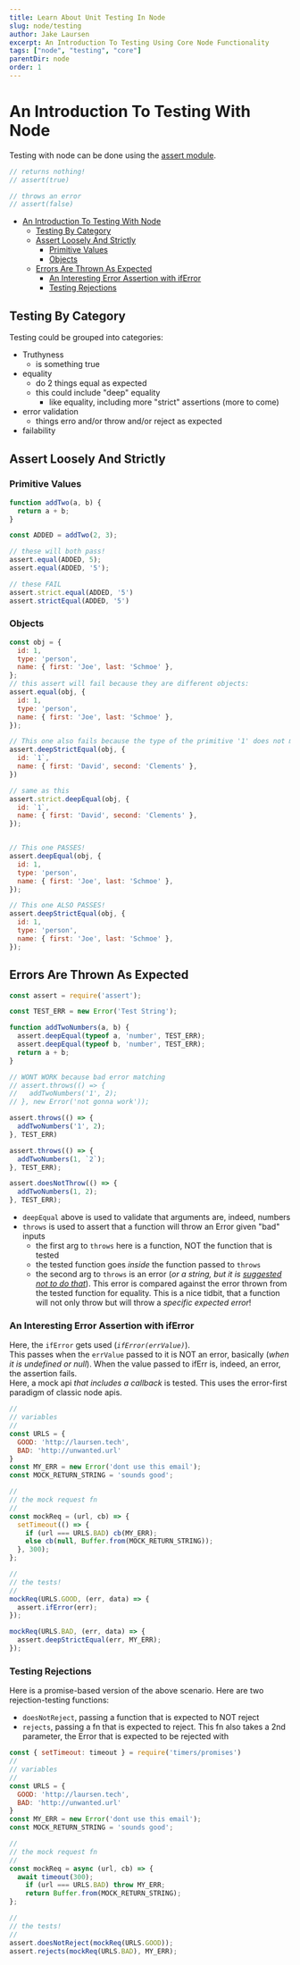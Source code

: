 ```yaml
---
title: Learn About Unit Testing In Node
slug: node/testing
author: Jake Laursen
excerpt: An Introduction To Testing Using Core Node Functionality
tags: ["node", "testing", "core"]
parentDir: node
order: 1
---
```


# An Introduction To Testing With Node
Testing with node can be done using the [assert module](https://nodejs.org/dist/latest-v18.x/docs/api/assert.html).   
```js
// returns nothing!
// assert(true)

// throws an error
// assert(false)
```

- [An Introduction To Testing With Node](#an-introduction-to-testing-with-node)
  - [Testing By Category](#testing-by-category)
  - [Assert Loosely And Strictly](#assert-loosely-and-strictly)
    - [Primitive Values](#primitive-values)
    - [Objects](#objects)
  - [Errors Are Thrown As Expected](#errors-are-thrown-as-expected)
    - [An Interesting Error Assertion with ifError](#an-interesting-error-assertion-with-iferror)
    - [Testing Rejections](#testing-rejections)

## Testing By Category
Testing could be grouped into categories:
- Truthyness
  - is something true
- equality
  - do 2 things equal as expected
  - this could include "deep" equality
    - like equality, including more "strict" assertions (more to come)
- error validation
  - things erro and/or throw and/or reject as expected
- failability


## Assert Loosely And Strictly

### Primitive Values
```js
function addTwo(a, b) {
  return a + b;
}

const ADDED = addTwo(2, 3);

// these will both pass!
assert.equal(ADDED, 5);
assert.equal(ADDED, '5');

// these FAIL
assert.strict.equal(ADDED, '5')
assert.strictEqual(ADDED, '5')
```


### Objects
```js
const obj = {
  id: 1,
  type: 'person',
  name: { first: 'Joe', last: 'Schmoe' },
};
// this assert will fail because they are different objects:
assert.equal(obj, {
  id: 1,
  type: 'person',
  name: { first: 'Joe', last: 'Schmoe' },
});

// This one also fails because the type of the primitive '1' does not match the original type
assert.deepStrictEqual(obj, {
  id: `1`,
  name: { first: 'David', second: 'Clements' },
})

// same as this
assert.strict.deepEqual(obj, {
  id: `1`,
  name: { first: 'David', second: 'Clements' },
});


// This one PASSES!
assert.deepEqual(obj, {
  id: 1,
  type: 'person',
  name: { first: 'Joe', last: 'Schmoe' },
});

// This one ALSO PASSES!
assert.deepStrictEqual(obj, {
  id: 1,
  type: 'person',
  name: { first: 'Joe', last: 'Schmoe' },
});
```


## Errors Are Thrown As Expected
```js
const assert = require('assert');

const TEST_ERR = new Error('Test String');

function addTwoNumbers(a, b) {
  assert.deepEqual(typeof a, 'number', TEST_ERR);
  assert.deepEqual(typeof b, 'number', TEST_ERR);
  return a + b;
}

// WONT WORK because bad error matching
// assert.throws(() => {
//   addTwoNumbers('1', 2);
// }, new Error('not gonna work'));

assert.throws(() => { 
  addTwoNumbers('1', 2);
}, TEST_ERR)

assert.throws(() => {
  addTwoNumbers(1, `2`);
}, TEST_ERR);

assert.doesNotThrow(() => {
  addTwoNumbers(1, 2);
}, TEST_ERR);
```
- `deepEqual` above is used to validate that arguments are, indeed, numbers
- `throws` is used to assert that a function will throw an Error given "bad" inputs
  - the first arg to `throws` here is a function, NOT the function that is tested
  - the tested function goes _inside_ the function passed to `throws`
  - the second arg to `throws` is an error (_or a string, but it is [suggested not to do that](https://nodejs.org/dist/latest-v18.x/docs/api/assert.html#assertthrowsfn-error-message)_). This error is compared against the error thrown from the tested function for equality. This is a nice tidbit, that a function will not only throw but will throw a _specific expected error_!


### An Interesting Error Assertion with ifError
Here, the `ifError` gets used (_`ifError(errValue)`_).  
This passes when the `errValue` passed to it is NOT an error, basically (_when it is undefined or null_). When the value passed to ifErr is, indeed, an error, the assertion fails.  
Here, a mock api _that includes a callback_ is tested. This uses the error-first paradigm of classic node apis.  

```js
// 
// variables
// 
const URLS = {
  GOOD: 'http://laursen.tech',
  BAD: 'http://unwanted.url'
}
const MY_ERR = new Error('dont use this email');
const MOCK_RETURN_STRING = 'sounds good';

// 
// the mock request fn
// 
const mockReq = (url, cb) => {
  setTimeout(() => {
    if (url === URLS.BAD) cb(MY_ERR);
    else cb(null, Buffer.from(MOCK_RETURN_STRING));
  }, 300);
};

// 
// the tests!
// 
mockReq(URLS.GOOD, (err, data) => {
  assert.ifError(err);
});

mockReq(URLS.BAD, (err, data) => {
  assert.deepStrictEqual(err, MY_ERR);
});
```

### Testing Rejections 
Here is a promise-based version of the above scenario. Here are two rejection-testing functions:
- `doesNotReject`, passing a function that is expected to NOT reject
- `rejects`, passing a fn that is expected to reject. This fn also takes a 2nd parameter, the Error that is expected to be rejected with
```js
const { setTimeout: timeout } = require('timers/promises')
// 
// variables
// 
const URLS = {
  GOOD: 'http://laursen.tech',
  BAD: 'http://unwanted.url'
}
const MY_ERR = new Error('dont use this email');
const MOCK_RETURN_STRING = 'sounds good';

// 
// the mock request fn
// 
const mockReq = async (url, cb) => {
  await timeout(300);
    if (url === URLS.BAD) throw MY_ERR;
    return Buffer.from(MOCK_RETURN_STRING);
};

// 
// the tests!
// 
assert.doesNotReject(mockReq(URLS.GOOD));
assert.rejects(mockReq(URLS.BAD), MY_ERR);
```